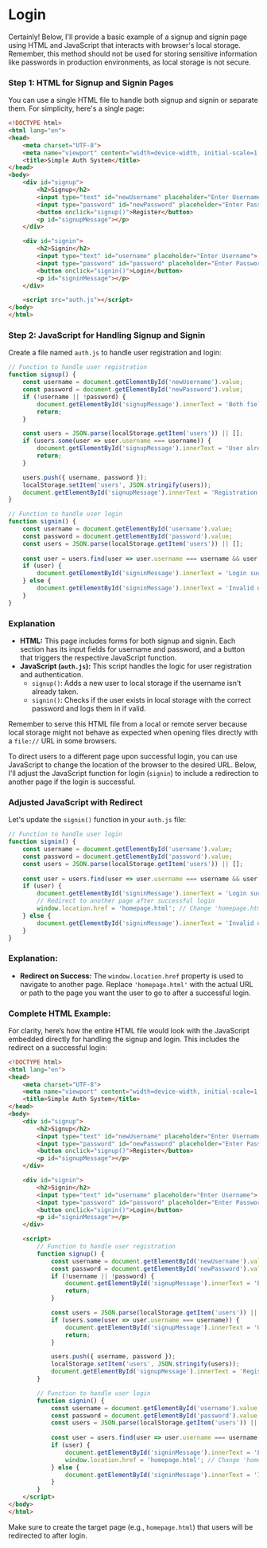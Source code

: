 # Login
Certainly! Below, I'll provide a basic example of a signup and signin page using HTML and JavaScript that interacts with browser's local storage. Remember, this method should not be used for storing sensitive information like passwords in production environments, as local storage is not secure.

### Step 1: HTML for Signup and Signin Pages

You can use a single HTML file to handle both signup and signin or separate them. For simplicity, here's a single page:

```html
<!DOCTYPE html>
<html lang="en">
<head>
    <meta charset="UTF-8">
    <meta name="viewport" content="width=device-width, initial-scale=1.0">
    <title>Simple Auth System</title>
</head>
<body>
    <div id="signup">
        <h2>Signup</h2>
        <input type="text" id="newUsername" placeholder="Enter Username">
        <input type="password" id="newPassword" placeholder="Enter Password">
        <button onclick="signup()">Register</button>
        <p id="signupMessage"></p>
    </div>

    <div id="signin">
        <h2>Signin</h2>
        <input type="text" id="username" placeholder="Enter Username">
        <input type="password" id="password" placeholder="Enter Password">
        <button onclick="signin()">Login</button>
        <p id="signinMessage"></p>
    </div>

    <script src="auth.js"></script>
</body>
</html>
```

### Step 2: JavaScript for Handling Signup and Signin

Create a file named `auth.js` to handle user registration and login:

```javascript
// Function to handle user registration
function signup() {
    const username = document.getElementById('newUsername').value;
    const password = document.getElementById('newPassword').value;
    if (!username || !password) {
        document.getElementById('signupMessage').innerText = 'Both fields are required.';
        return;
    }

    const users = JSON.parse(localStorage.getItem('users')) || [];
    if (users.some(user => user.username === username)) {
        document.getElementById('signupMessage').innerText = 'User already exists.';
        return;
    }

    users.push({ username, password });
    localStorage.setItem('users', JSON.stringify(users));
    document.getElementById('signupMessage').innerText = 'Registration successful!';
}

// Function to handle user login
function signin() {
    const username = document.getElementById('username').value;
    const password = document.getElementById('password').value;
    const users = JSON.parse(localStorage.getItem('users')) || [];
    
    const user = users.find(user => user.username === username && user.password === password);
    if (user) {
        document.getElementById('signinMessage').innerText = 'Login successful!';
    } else {
        document.getElementById('signinMessage').innerText = 'Invalid username or password.';
    }
}
```

### Explanation
- **HTML:** This page includes forms for both signup and signin. Each section has its input fields for username and password, and a button that triggers the respective JavaScript function.
- **JavaScript (`auth.js`):** This script handles the logic for user registration and authentication.
  - `signup()`: Adds a new user to local storage if the username isn't already taken.
  - `signin()`: Checks if the user exists in local storage with the correct password and logs them in if valid.

Remember to serve this HTML file from a local or remote server because local storage might not behave as expected when opening files directly with a `file://` URL in some browsers.


To direct users to a different page upon successful login, you can use JavaScript to change the location of the browser to the desired URL. Below, I'll adjust the JavaScript function for login (`signin`) to include a redirection to another page if the login is successful.

### Adjusted JavaScript with Redirect

Let's update the `signin()` function in your `auth.js` file:

```javascript
// Function to handle user login
function signin() {
    const username = document.getElementById('username').value;
    const password = document.getElementById('password').value;
    const users = JSON.parse(localStorage.getItem('users')) || [];
    
    const user = users.find(user => user.username === username && user.password === password);
    if (user) {
        document.getElementById('signinMessage').innerText = 'Login successful! Redirecting...';
        // Redirect to another page after successful login
        window.location.href = 'homepage.html'; // Change 'homepage.html' to your desired page
    } else {
        document.getElementById('signinMessage').innerText = 'Invalid username or password.';
    }
}
```

### Explanation:

- **Redirect on Success:** The `window.location.href` property is used to navigate to another page. Replace `'homepage.html'` with the actual URL or path to the page you want the user to go to after a successful login.

### Complete HTML Example:

For clarity, here’s how the entire HTML file would look with the JavaScript embedded directly for handling the signup and login. This includes the redirect on a successful login:

```html
<!DOCTYPE html>
<html lang="en">
<head>
    <meta charset="UTF-8">
    <meta name="viewport" content="width=device-width, initial-scale=1.0">
    <title>Simple Auth System</title>
</head>
<body>
    <div id="signup">
        <h2>Signup</h2>
        <input type="text" id="newUsername" placeholder="Enter Username">
        <input type="password" id="newPassword" placeholder="Enter Password">
        <button onclick="signup()">Register</button>
        <p id="signupMessage"></p>
    </div>

    <div id="signin">
        <h2>Signin</h2>
        <input type="text" id="username" placeholder="Enter Username">
        <input type="password" id="password" placeholder="Enter Password">
        <button onclick="signin()">Login</button>
        <p id="signinMessage"></p>
    </div>

    <script>
        // Function to handle user registration
        function signup() {
            const username = document.getElementById('newUsername').value;
            const password = document.getElementById('newPassword').value;
            if (!username || !password) {
                document.getElementById('signupMessage').innerText = 'Both fields are required.';
                return;
            }

            const users = JSON.parse(localStorage.getItem('users')) || [];
            if (users.some(user => user.username === username)) {
                document.getElementById('signupMessage').innerText = 'User already exists.';
                return;
            }

            users.push({ username, password });
            localStorage.setItem('users', JSON.stringify(users));
            document.getElementById('signupMessage').innerText = 'Registration successful!';
        }

        // Function to handle user login
        function signin() {
            const username = document.getElementById('username').value;
            const password = document.getElementById('password').value;
            const users = JSON.parse(localStorage.getItem('users')) || [];
            
            const user = users.find(user => user.username === username && user.password === password);
            if (user) {
                document.getElementById('signinMessage').innerText = 'Login successful! Redirecting...';
                window.location.href = 'homepage.html'; // Change 'homepage.html' to your desired page
            } else {
                document.getElementById('signinMessage').innerText = 'Invalid username or password.';
            }
        }
    </script>
</body>
</html>
```

Make sure to create the target page (e.g., `homepage.html`) that users will be redirected to after login.
